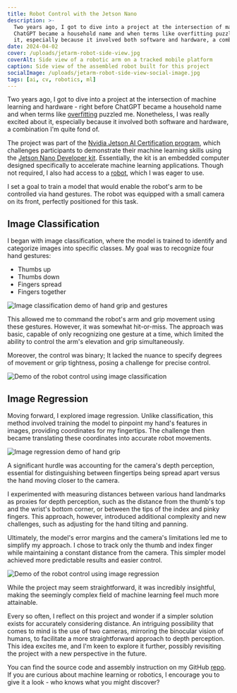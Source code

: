 ```yaml
---
title: Robot Control with the Jetson Nano
description: >-
  Two years ago, I got to dive into a project at the intersection of machine learning and hardware - right before
  ChatGPT became a household name and when terms like overfitting puzzled me. Nonetheless, I was really excited about
  it, especially because it involved both software and hardware, a combination Im quite fond of.
date: 2024-04-02
cover: /uploads/jetarm-robot-side-view.jpg
coverAlt: Side view of a robotic arm on a tracked mobile platform
caption: Side view of the assembled robot built for this project
socialImage: /uploads/jetarm-robot-side-view-social-image.jpg
tags: [ai, cv, robotics, ml]
---
```


Two years ago, I got to dive into a project at the intersection of machine learning and hardware - right before
ChatGPT became a household name and when terms like [overfitting](https://en.wikipedia.org/wiki/Overfitting) puzzled me.
Nonetheless, I was really excited about it, especially because it involved both software and hardware, a combination
I'm quite fond of.

The project was part of the [Nvidia Jetson AI Certification program](https://developer.nvidia.com/embedded/learn/jetson-ai-certification-programs),
which challenges participants to demonstrate their machine learning skills using the
[Jetson Nano Developer kit](https://developer.nvidia.com/embedded/jetson-nano-developer-kit).
Essentially, the kit is an embedded computer designed specifically to accelerate machine learning applications.
Though not required, I also had access to a [robot](https://www.waveshare.com/jetank-ai-kit.htm), which I was eager to
use.

I set a goal to train a model that would enable the robot's arm to be controlled via hand gestures.
The robot was equipped with a small camera on its front, perfectly positioned for this task.

## Image Classification

I began with image classification, where the model is trained to identify and categorize images into specific classes.
My goal was to recognize four hand gestures:
- Thumbs up
- Thumbs down
- Fingers spread
- Fingers together

![Image classification demo of hand grip and gestures](/uploads/classification-feed-demo.gif)

This allowed me to command the robot's arm and grip movement using these gestures. However, it was somewhat hit-or-miss.
The approach was basic, capable of only recognizing one gesture at a time, which limited the ability to control the
arm's elevation and grip simultaneously.

Moreover, the control was binary; It lacked the nuance to specify degrees of movement or grip tightness, posing a
challenge for precise control.

![Demo of the robot control using image classification](/uploads/classification-grip-demo.gif)

## Image Regression

Moving forward, I explored image regression. Unlike classification, this method involved training the model to pinpoint
my hand's features in images, providing coordinates for my fingertips. The challenge then became translating these
coordinates into accurate robot movements.

![Image regression demo of hand grip](/uploads/regression-feed-index.gif)

A significant hurdle was accounting for the camera's depth perception, essential for distinguishing between fingertips
being spread apart versus the hand moving closer to the camera.

I experimented with measuring distances between various hand landmarks as proxies for depth perception, such as the
distance from the thumb's top and the wrist's bottom corner, or between the tips of the index and pinky fingers.
This approach, however, introduced additional complexity and new challenges, such as adjusting for the hand tilting and
panning.


Ultimately, the model's error margins and the camera's limitations led me to simplify my approach. I chose to track only
the thumb and index finger while maintaining a constant distance from the camera. This simpler model achieved more
predictable results and easier control.

![Demo of the robot control using image regression](/uploads/regression-day-7.gif)

While the project may seem straightforward, it was incredibly insightful, making the seemingly complex field of machine
learning feel much more attainable.

Every so often, I reflect on this project and wonder if a simpler solution exists for accurately considering distance.
An intriguing possibility that comes to mind is the use of two cameras, mirroring the binocular vision of humans, to
facilitate a more straightforward approach to depth perception. This idea excites me, and I'm keen to explore it
further, possibly revisiting the project with a new perspective in the future.

You can find the source code and assembly instruction on my GitHub [repo](https://github.com/nizos/jetarm).
If you are curious about machine learning or robotics, I encourage you to give it a look - who knows what you might
discover?